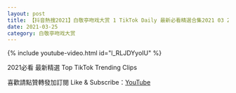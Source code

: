 ```yaml
---
layout: post
title: 【抖音熱搜2021】白敬亭吻戏大赏 1 TikTok Daily 最新必看精選合集2021 03 25
date: 2021-03-25
category: 白敬亭吻戏大赏
---
```


{% include youtube-video.html id="l_RLJDYyoIU" %}

2021必看 最新精選 Top TikTok Trending Clips

喜歡請點贊轉發加訂閱 Like & Subscribe：[YouTube](https://www.youtube.com/channel/UCAoR7VcanIPd04uEq_GIylA/videos)

